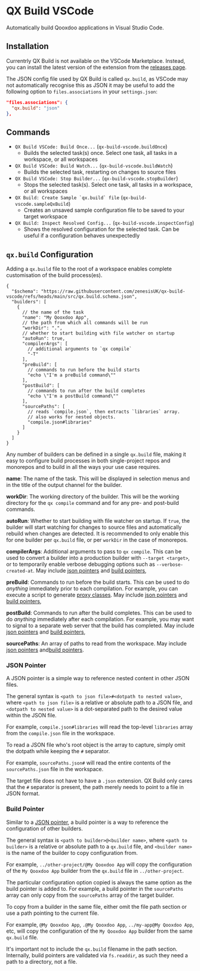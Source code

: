 [releases]: https://github.com/ZenesisUK/qx-build-vscode/releases
[proxies]: https://qooxdoo.org/documentation/v7.6/#/development/compiler/configuration/compile?id=targets

# QX Build VSCode

Automatically build Qooxdoo applications in Visual Studio Code.

## Installation

Currentrly QX Build is not available on the VSCode Marketplace. Instead, you can
install the latest version of the extension from the [releases page][releases].

The JSON config file used by QX Build is called `qx.build`, as VSCode may not
automatically recognise this as JSON it may be useful to add the following
option to `files.associations` in your `settings.json`:

```json
"files.associations": {
  "qx.build": "json"
},
```

## Commands

- `QX Build VSCode: Build Once...` (`qx-build-vscode.buildOnce`)
  - Builds the selected task(s) once. Select one task, all tasks in a workspace,
    or all workspaces
- `QX Build VSCode: Build Watch...` (`qx-build-vscode.buildWatch`)
  - Builds the selected task, restarting on changes to source files
- `QX Build VSCode: Stop Builder...` (`qx-build-vscode.stopBuilder`)
  - Stops the selected task(s). Select one task, all tasks in a workspace, or
    all workspaces
- ``QX Build: Create Sample `qx.build` file`` (`qx-build-vscode.sampleQxBuild`)
  - Creates an unsaved sample configuration file to be saved to your target
    workspace
- `QX Build: Inspect Resolved Config...` (`qx-build-vscode.inspectConfig`)
  - Shows the resolved configuration for the selected task. Can be useful if
    a configuration behaves unexpectedly

## `qx.build` Configuration

Adding a `qx.build` file to the root of a workspace enables complete
customisation of the build process(es).

```jsonc
{
  "$schema": "https://raw.githubusercontent.com/zenesisUK/qx-build-vscode/refs/heads/main/src/qx.build.schema.json",
  "builders": [
    {
      // the name of the task
      "name": "My Qooxdoo App",
      // the path from which all commands will be run
      "workDir": ".",
      // whether to start building with file watcher on startup
      "autoRun": true,
      "compilerArgs": [
        // additional arguments to `qx compile`
        "-T"
      ],
      "preBuild": [
        // commands to run before the build starts
        "echo \"I'm a preBuild command\""
      ],
      "postBuild": [
        // commands to run after the build completes
        "echo \"I'm a postBuild command\""
      ],
      "sourcePaths": [
        // reads `compile.json`, then extracts `libraries` array.
        // also works for nested objects.
        "compile.json#libraries"
      ]
    }
  ]
}
```

Any number of builders can be defined in a single `qx.build` file, making it
easy to configure build processes in both single-project repos and monorepos and
to build in all the ways your use case requires.

**name**: The name of the task. This will be displayed in selection menus and in
the title of the output channel for the builder.

**workDir**: The working directory of the builder. This will be the working
directory for the `qx compile` command and for any pre- and post-build commands.

**autoRun**: Whether to start building with file watcher on startup. If `true`,
the builder will start watching for changes to source files and automatically
rebuild when changes are detected. It is recommended to only enable this for one
builder per `qx.build` file, or per `workDir` in the case of monorepos.

**compilerArgs**: Additional arguments to pass to `qx compile`. This can be used
to convert a builder into a production builder with `--target <target>`, or to
temporarily enable verbose debugging options such as `--verbose-created-at`. May
include [json pointers](#json-pointer) and [build pointers](#build-pointer),

**preBuild**: Commands to run before the build starts. This can be used to do
*anything* immediately prior to each compilation. For example, you can execute a
script to generate [proxy classes][proxies]. May include
[json pointers](#json-pointer) and [build pointers](#build-pointer),

**postBuild**: Commands to run after the build completes. This can be used to do
*anything* immediately after each compilation. For example, you may want to
signal to a separate web server that the build has completed. May include
[json pointers](#json-pointer) and [build pointers](#build-pointer),

**sourcePaths**: An array of paths to read from the workspace. May include
[json pointers](#json-pointer) and[build pointers](#build-pointer).

### JSON Pointer

A JSON pointer is a simple way to reference nested content in other JSON files.

The general syntax is `<path to json file>#<dotpath to nested value>`, where
`<path to json file>` is a relative or absolute path to a JSON file, and
`<dotpath to nested value>` is a dot-separated path to the desired value within
the JSON file.

For example, `compile.json#libraries` will read the top-level `libraries` array
from the `compile.json` file in the workspace.

To read a JSON file who's root object is the array to capture, simply omit the
dotpath while keeping the `#` separator.

For example, `sourcePaths.json#` will read the entire contents of the
`sourcePaths.json` file in the workspace.

The target file does not have to have a `.json` extension. QX Build only cares
that the `#` separator is present, the path merely needs to point to a file in
JSON format.

### Build Pointer

Similar to a [JSON pointer](#json-pointer), a build pointer is a way to reference
the configuration of other builders.

The general syntax is `<path to builder>@<builder name>`, where
`<path to builder>` is a relative or absolute path to a `qx.build` file, and
`<builder name>` is the name of the builder to copy configuration from.

For example, `../other-project/@My Qooxdoo App` will copy the configuration of
the `My Qooxdoo App` builder from the `qx.build` file in `../other-project`.

The particular configuration option copied is always the same option as the
build pointer is added to. For example, a build pointer in the `sourcePaths`
array can only copy from the `sourcePaths` array of the target builder.

To copy from a builder in the same file, either omit the file path section or
use a path pointing to the current file.

For example, `@My Qooxdoo App`, `.@My Qooxdoo App`, `../my-app@My Qooxdoo App`,
etc, will copy the configuration of the `My Qooxdoo App` builder from the same
`qx.build` file.

It's important not to include the `qx.build` filename in the path section.
Internally, build pointers are validated via `fs.readdir`, as such they need a
path to a directory, not a file.
